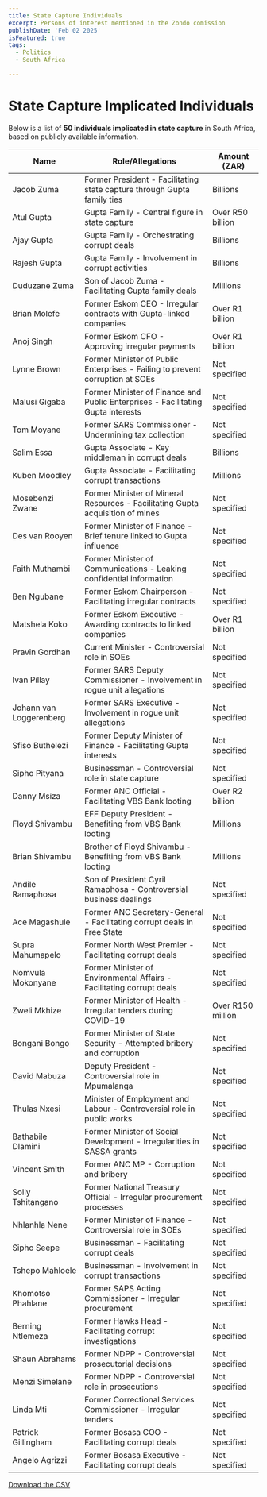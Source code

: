 ```yaml
---
title: State Capture Individuals
excerpt: Persons of interest mentioned in the Zondo comission
publishDate: 'Feb 02 2025'
isFeatured: true
tags:
  - Politics
  - South Africa

---
```


# State Capture Implicated Individuals

Below is a list of **50 individuals implicated in state capture** in South Africa, based on publicly available information.

| Name                | Role/Allegations                                                                 | Amount (ZAR)       |
|---------------------|----------------------------------------------------------------------------------|--------------------|
| Jacob Zuma          | Former President - Facilitating state capture through Gupta family ties          | Billions           |
| Atul Gupta          | Gupta Family - Central figure in state capture                                   | Over R50 billion   |
| Ajay Gupta          | Gupta Family - Orchestrating corrupt deals                                       | Billions           |
| Rajesh Gupta        | Gupta Family - Involvement in corrupt activities                                 | Billions           |
| Duduzane Zuma       | Son of Jacob Zuma - Facilitating Gupta family deals                              | Millions           |
| Brian Molefe        | Former Eskom CEO - Irregular contracts with Gupta-linked companies               | Over R1 billion    |
| Anoj Singh          | Former Eskom CFO - Approving irregular payments                                  | Over R1 billion    |
| Lynne Brown         | Former Minister of Public Enterprises - Failing to prevent corruption at SOEs    | Not specified      |
| Malusi Gigaba       | Former Minister of Finance and Public Enterprises - Facilitating Gupta interests | Not specified      |
| Tom Moyane          | Former SARS Commissioner - Undermining tax collection                            | Not specified      |
| Salim Essa          | Gupta Associate - Key middleman in corrupt deals                                 | Billions           |
| Kuben Moodley       | Gupta Associate - Facilitating corrupt transactions                              | Millions           |
| Mosebenzi Zwane     | Former Minister of Mineral Resources - Facilitating Gupta acquisition of mines   | Not specified      |
| Des van Rooyen      | Former Minister of Finance - Brief tenure linked to Gupta influence              | Not specified      |
| Faith Muthambi      | Former Minister of Communications - Leaking confidential information             | Not specified      |
| Ben Ngubane         | Former Eskom Chairperson - Facilitating irregular contracts                      | Not specified      |
| Matshela Koko       | Former Eskom Executive - Awarding contracts to linked companies                  | Over R1 billion    |
| Pravin Gordhan      | Current Minister - Controversial role in SOEs                                    | Not specified      |
| Ivan Pillay         | Former SARS Deputy Commissioner - Involvement in rogue unit allegations          | Not specified      |
| Johann van Loggerenberg | Former SARS Executive - Involvement in rogue unit allegations                | Not specified      |
| Sfiso Buthelezi     | Former Deputy Minister of Finance - Facilitating Gupta interests                 | Not specified      |
| Sipho Pityana       | Businessman - Controversial role in state capture                                | Not specified      |
| Danny Msiza         | Former ANC Official - Facilitating VBS Bank looting                              | Over R2 billion    |
| Floyd Shivambu      | EFF Deputy President - Benefiting from VBS Bank looting                          | Millions           |
| Brian Shivambu      | Brother of Floyd Shivambu - Benefiting from VBS Bank looting                     | Millions           |
| Andile Ramaphosa    | Son of President Cyril Ramaphosa - Controversial business dealings               | Not specified      |
| Ace Magashule       | Former ANC Secretary-General - Facilitating corrupt deals in Free State          | Not specified      |
| Supra Mahumapelo    | Former North West Premier - Facilitating corrupt deals                           | Not specified      |
| Nomvula Mokonyane   | Former Minister of Environmental Affairs - Facilitating corrupt deals            | Not specified      |
| Zweli Mkhize        | Former Minister of Health - Irregular tenders during COVID-19                    | Over R150 million  |
| Bongani Bongo       | Former Minister of State Security - Attempted bribery and corruption             | Not specified      |
| David Mabuza        | Deputy President - Controversial role in Mpumalanga                              | Not specified      |
| Thulas Nxesi        | Minister of Employment and Labour - Controversial role in public works           | Not specified      |
| Bathabile Dlamini   | Former Minister of Social Development - Irregularities in SASSA grants           | Not specified      |
| Vincent Smith       | Former ANC MP - Corruption and bribery                                           | Not specified      |
| Solly Tshitangano   | Former National Treasury Official - Irregular procurement processes              | Not specified      |
| Nhlanhla Nene       | Former Minister of Finance - Controversial role in SOEs                          | Not specified      |
| Sipho Seepe         | Businessman - Facilitating corrupt deals                                         | Not specified      |
| Tshepo Mahloele     | Businessman - Involvement in corrupt transactions                                | Not specified      |
| Khomotso Phahlane   | Former SAPS Acting Commissioner - Irregular procurement                          | Not specified      |
| Berning Ntlemeza    | Former Hawks Head - Facilitating corrupt investigations                          | Not specified      |
| Shaun Abrahams      | Former NDPP - Controversial prosecutorial decisions                              | Not specified      |
| Menzi Simelane      | Former NDPP - Controversial role in prosecutions                                 | Not specified      |
| Linda Mti           | Former Correctional Services Commissioner - Irregular tenders                    | Not specified      |
| Patrick Gillingham  | Former Bosasa COO - Facilitating corrupt deals                                   | Not specified      |
| Angelo Agrizzi      | Former Bosasa Executive - Facilitating corrupt deals                             | Not specified      |


[Download the CSV](/Zondo_Annextures_Implicated_List_Top_100.csv)